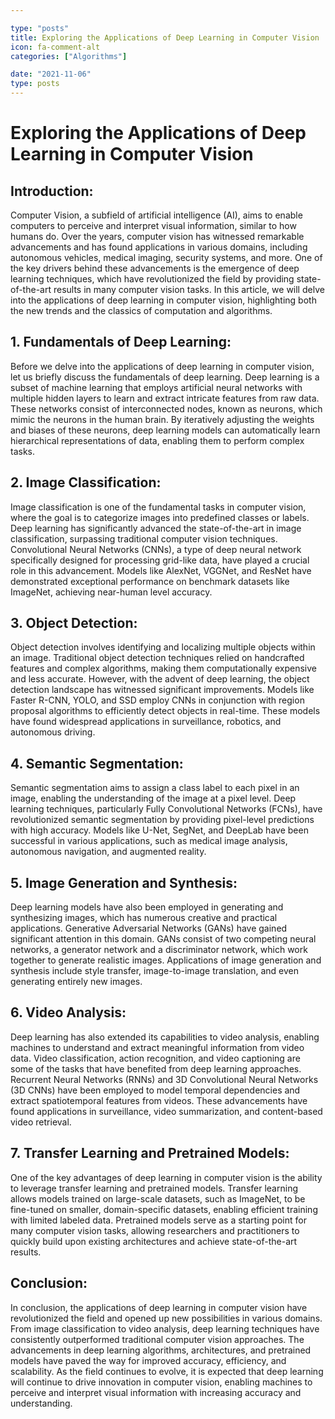 ```yaml
---

type: "posts"
title: Exploring the Applications of Deep Learning in Computer Vision
icon: fa-comment-alt
categories: ["Algorithms"]

date: "2021-11-06"
type: posts
---
```





# Exploring the Applications of Deep Learning in Computer Vision

## Introduction:

Computer Vision, a subfield of artificial intelligence (AI), aims to enable computers to perceive and interpret visual information, similar to how humans do. Over the years, computer vision has witnessed remarkable advancements and has found applications in various domains, including autonomous vehicles, medical imaging, security systems, and more. One of the key drivers behind these advancements is the emergence of deep learning techniques, which have revolutionized the field by providing state-of-the-art results in many computer vision tasks. In this article, we will delve into the applications of deep learning in computer vision, highlighting both the new trends and the classics of computation and algorithms.

## 1. Fundamentals of Deep Learning:

Before we delve into the applications of deep learning in computer vision, let us briefly discuss the fundamentals of deep learning. Deep learning is a subset of machine learning that employs artificial neural networks with multiple hidden layers to learn and extract intricate features from raw data. These networks consist of interconnected nodes, known as neurons, which mimic the neurons in the human brain. By iteratively adjusting the weights and biases of these neurons, deep learning models can automatically learn hierarchical representations of data, enabling them to perform complex tasks.

## 2. Image Classification:

Image classification is one of the fundamental tasks in computer vision, where the goal is to categorize images into predefined classes or labels. Deep learning has significantly advanced the state-of-the-art in image classification, surpassing traditional computer vision techniques. Convolutional Neural Networks (CNNs), a type of deep neural network specifically designed for processing grid-like data, have played a crucial role in this advancement. Models like AlexNet, VGGNet, and ResNet have demonstrated exceptional performance on benchmark datasets like ImageNet, achieving near-human level accuracy.

## 3. Object Detection:

Object detection involves identifying and localizing multiple objects within an image. Traditional object detection techniques relied on handcrafted features and complex algorithms, making them computationally expensive and less accurate. However, with the advent of deep learning, the object detection landscape has witnessed significant improvements. Models like Faster R-CNN, YOLO, and SSD employ CNNs in conjunction with region proposal algorithms to efficiently detect objects in real-time. These models have found widespread applications in surveillance, robotics, and autonomous driving.

## 4. Semantic Segmentation:

Semantic segmentation aims to assign a class label to each pixel in an image, enabling the understanding of the image at a pixel level. Deep learning techniques, particularly Fully Convolutional Networks (FCNs), have revolutionized semantic segmentation by providing pixel-level predictions with high accuracy. Models like U-Net, SegNet, and DeepLab have been successful in various applications, such as medical image analysis, autonomous navigation, and augmented reality.

## 5. Image Generation and Synthesis:

Deep learning models have also been employed in generating and synthesizing images, which has numerous creative and practical applications. Generative Adversarial Networks (GANs) have gained significant attention in this domain. GANs consist of two competing neural networks, a generator network and a discriminator network, which work together to generate realistic images. Applications of image generation and synthesis include style transfer, image-to-image translation, and even generating entirely new images.

## 6. Video Analysis:

Deep learning has also extended its capabilities to video analysis, enabling machines to understand and extract meaningful information from video data. Video classification, action recognition, and video captioning are some of the tasks that have benefited from deep learning approaches. Recurrent Neural Networks (RNNs) and 3D Convolutional Neural Networks (3D CNNs) have been employed to model temporal dependencies and extract spatiotemporal features from videos. These advancements have found applications in surveillance, video summarization, and content-based video retrieval.

## 7. Transfer Learning and Pretrained Models:

One of the key advantages of deep learning in computer vision is the ability to leverage transfer learning and pretrained models. Transfer learning allows models trained on large-scale datasets, such as ImageNet, to be fine-tuned on smaller, domain-specific datasets, enabling efficient training with limited labeled data. Pretrained models serve as a starting point for many computer vision tasks, allowing researchers and practitioners to quickly build upon existing architectures and achieve state-of-the-art results.

## Conclusion:

In conclusion, the applications of deep learning in computer vision have revolutionized the field and opened up new possibilities in various domains. From image classification to video analysis, deep learning techniques have consistently outperformed traditional computer vision approaches. The advancements in deep learning algorithms, architectures, and pretrained models have paved the way for improved accuracy, efficiency, and scalability. As the field continues to evolve, it is expected that deep learning will continue to drive innovation in computer vision, enabling machines to perceive and interpret visual information with increasing accuracy and understanding.